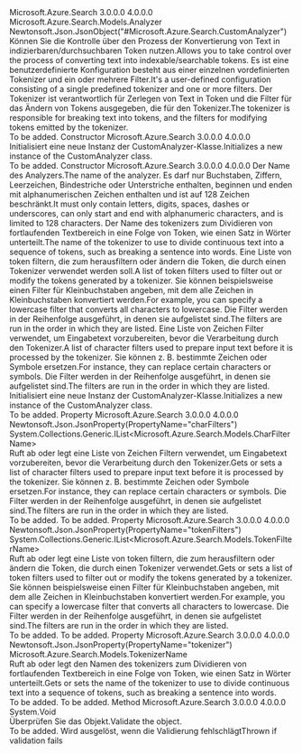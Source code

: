 <Type Name="CustomAnalyzer" FullName="Microsoft.Azure.Search.Models.CustomAnalyzer">
  <TypeSignature Language="C#" Value="public class CustomAnalyzer : Microsoft.Azure.Search.Models.Analyzer" />
  <TypeSignature Language="ILAsm" Value=".class public auto ansi beforefieldinit CustomAnalyzer extends Microsoft.Azure.Search.Models.Analyzer" />
  <TypeSignature Language="DocId" Value="T:Microsoft.Azure.Search.Models.CustomAnalyzer" />
  <TypeSignature Language="VB.NET" Value="Public Class CustomAnalyzer&#xA;Inherits Analyzer" />
  <TypeSignature Language="F#" Value="type CustomAnalyzer = class&#xA;    inherit Analyzer" />
  <AssemblyInfo>
    <AssemblyName>Microsoft.Azure.Search</AssemblyName>
    <AssemblyVersion>3.0.0.0</AssemblyVersion>
    <AssemblyVersion>4.0.0.0</AssemblyVersion>
  </AssemblyInfo>
  <Base>
    <BaseTypeName>Microsoft.Azure.Search.Models.Analyzer</BaseTypeName>
  </Base>
  <Interfaces />
  <Attributes>
    <Attribute>
      <AttributeName>Newtonsoft.Json.JsonObject("#Microsoft.Azure.Search.CustomAnalyzer")</AttributeName>
    </Attribute>
  </Attributes>
  <Docs>
    <summary>
            <span data-ttu-id="153a6-101">Können Sie die Kontrolle über den Prozess der Konvertierung von Text in indizierbaren/durchsuchbaren Token nutzen.</span><span class="sxs-lookup"><span data-stu-id="153a6-101">Allows you to take control over the process of converting text into indexable/searchable tokens.</span></span> <span data-ttu-id="153a6-102">Es ist eine benutzerdefinierte Konfiguration besteht aus einer einzelnen vordefinierten Tokenizer und ein oder mehrere Filter.</span><span class="sxs-lookup"><span data-stu-id="153a6-102">It's a user-defined configuration consisting of a single predefined tokenizer and one or more filters.</span></span>
            <span data-ttu-id="153a6-103">Der Tokenizer ist verantwortlich für Zerlegen von Text in Token und die Filter für das Ändern von Tokens ausgegeben, die für den Tokenizer.</span><span class="sxs-lookup"><span data-stu-id="153a6-103">The tokenizer is responsible for breaking text into tokens, and the filters for modifying tokens emitted by the tokenizer.</span></span>
            </summary>
    <remarks>To be added.</remarks>
  </Docs>
  <Members>
    <Member MemberName=".ctor">
      <MemberSignature Language="C#" Value="public CustomAnalyzer ();" />
      <MemberSignature Language="ILAsm" Value=".method public hidebysig specialname rtspecialname instance void .ctor() cil managed" />
      <MemberSignature Language="DocId" Value="M:Microsoft.Azure.Search.Models.CustomAnalyzer.#ctor" />
      <MemberSignature Language="VB.NET" Value="Public Sub New ()" />
      <MemberType>Constructor</MemberType>
      <AssemblyInfo>
        <AssemblyName>Microsoft.Azure.Search</AssemblyName>
        <AssemblyVersion>3.0.0.0</AssemblyVersion>
        <AssemblyVersion>4.0.0.0</AssemblyVersion>
      </AssemblyInfo>
      <Parameters />
      <Docs>
        <summary>
            <span data-ttu-id="153a6-104">Initialisiert eine neue Instanz der CustomAnalyzer-Klasse.</span><span class="sxs-lookup"><span data-stu-id="153a6-104">Initializes a new instance of the CustomAnalyzer class.</span></span>
            </summary>
        <remarks>To be added.</remarks>
      </Docs>
    </Member>
    <Member MemberName=".ctor">
      <MemberSignature Language="C#" Value="public CustomAnalyzer (string name, Microsoft.Azure.Search.Models.TokenizerName tokenizer, System.Collections.Generic.IList&lt;Microsoft.Azure.Search.Models.TokenFilterName&gt; tokenFilters = null, System.Collections.Generic.IList&lt;Microsoft.Azure.Search.Models.CharFilterName&gt; charFilters = null);" />
      <MemberSignature Language="ILAsm" Value=".method public hidebysig specialname rtspecialname instance void .ctor(string name, class Microsoft.Azure.Search.Models.TokenizerName tokenizer, class System.Collections.Generic.IList`1&lt;class Microsoft.Azure.Search.Models.TokenFilterName&gt; tokenFilters, class System.Collections.Generic.IList`1&lt;class Microsoft.Azure.Search.Models.CharFilterName&gt; charFilters) cil managed" />
      <MemberSignature Language="DocId" Value="M:Microsoft.Azure.Search.Models.CustomAnalyzer.#ctor(System.String,Microsoft.Azure.Search.Models.TokenizerName,System.Collections.Generic.IList{Microsoft.Azure.Search.Models.TokenFilterName},System.Collections.Generic.IList{Microsoft.Azure.Search.Models.CharFilterName})" />
      <MemberSignature Language="VB.NET" Value="Public Sub New (name As String, tokenizer As TokenizerName, Optional tokenFilters As IList(Of TokenFilterName) = null, Optional charFilters As IList(Of CharFilterName) = null)" />
      <MemberSignature Language="F#" Value="new Microsoft.Azure.Search.Models.CustomAnalyzer : string * Microsoft.Azure.Search.Models.TokenizerName * System.Collections.Generic.IList&lt;Microsoft.Azure.Search.Models.TokenFilterName&gt; * System.Collections.Generic.IList&lt;Microsoft.Azure.Search.Models.CharFilterName&gt; -&gt; Microsoft.Azure.Search.Models.CustomAnalyzer" Usage="new Microsoft.Azure.Search.Models.CustomAnalyzer (name, tokenizer, tokenFilters, charFilters)" />
      <MemberType>Constructor</MemberType>
      <AssemblyInfo>
        <AssemblyName>Microsoft.Azure.Search</AssemblyName>
        <AssemblyVersion>3.0.0.0</AssemblyVersion>
        <AssemblyVersion>4.0.0.0</AssemblyVersion>
      </AssemblyInfo>
      <Parameters>
        <Parameter Name="name" Type="System.String" />
        <Parameter Name="tokenizer" Type="Microsoft.Azure.Search.Models.TokenizerName" />
        <Parameter Name="tokenFilters" Type="System.Collections.Generic.IList&lt;Microsoft.Azure.Search.Models.TokenFilterName&gt;" />
        <Parameter Name="charFilters" Type="System.Collections.Generic.IList&lt;Microsoft.Azure.Search.Models.CharFilterName&gt;" />
      </Parameters>
      <Docs>
        <param name="name"><span data-ttu-id="153a6-105">Der Name des Analyzers.</span><span class="sxs-lookup"><span data-stu-id="153a6-105">The name of the analyzer.</span></span> <span data-ttu-id="153a6-106">Es darf nur Buchstaben, Ziffern, Leerzeichen, Bindestriche oder Unterstriche enthalten, beginnen und enden mit alphanumerischen Zeichen enthalten und ist auf 128 Zeichen beschränkt.</span><span class="sxs-lookup"><span data-stu-id="153a6-106">It must only contain letters, digits, spaces, dashes or underscores, can only start and end with alphanumeric characters, and is limited to 128 characters.</span></span></param>
        <param name="tokenizer"><span data-ttu-id="153a6-107">Der Name des tokenizers zum Dividieren von fortlaufenden Textbereich in eine Folge von Token, wie einen Satz in Wörter unterteilt.</span><span class="sxs-lookup"><span data-stu-id="153a6-107">The name of the tokenizer to use to divide continuous text into a sequence of tokens, such as breaking a sentence into words.</span></span></param>
        <param name="tokenFilters"><span data-ttu-id="153a6-108">Eine Liste von token filtern, die zum herausfiltern oder ändern die Token, die durch einen Tokenizer verwendet werden soll.</span><span class="sxs-lookup"><span data-stu-id="153a6-108">A list of token filters used to filter out or modify the tokens generated by a tokenizer.</span></span> <span data-ttu-id="153a6-109">Sie können beispielsweise einen Filter für Kleinbuchstaben angeben, mit dem alle Zeichen in Kleinbuchstaben konvertiert werden.</span><span class="sxs-lookup"><span data-stu-id="153a6-109">For example, you can specify a lowercase filter that converts all characters to lowercase.</span></span> <span data-ttu-id="153a6-110">Die Filter werden in der Reihenfolge ausgeführt, in denen sie aufgelistet sind.</span><span class="sxs-lookup"><span data-stu-id="153a6-110">The filters are run in the order in which they are listed.</span></span></param>
        <param name="charFilters"><span data-ttu-id="153a6-111">Eine Liste von Zeichen Filter verwendet, um Eingabetext vorzubereiten, bevor die Verarbeitung durch den Tokenizer.</span><span class="sxs-lookup"><span data-stu-id="153a6-111">A list of character filters used to prepare input text before it is processed by the tokenizer.</span></span> <span data-ttu-id="153a6-112">Sie können z. B. bestimmte Zeichen oder Symbole ersetzen.</span><span class="sxs-lookup"><span data-stu-id="153a6-112">For instance, they can replace certain characters or symbols.</span></span> <span data-ttu-id="153a6-113">Die Filter werden in der Reihenfolge ausgeführt, in denen sie aufgelistet sind.</span><span class="sxs-lookup"><span data-stu-id="153a6-113">The filters are run in the order in which they are listed.</span></span></param>
        <summary>
            <span data-ttu-id="153a6-114">Initialisiert eine neue Instanz der CustomAnalyzer-Klasse.</span><span class="sxs-lookup"><span data-stu-id="153a6-114">Initializes a new instance of the CustomAnalyzer class.</span></span>
            </summary>
        <remarks>To be added.</remarks>
      </Docs>
    </Member>
    <Member MemberName="CharFilters">
      <MemberSignature Language="C#" Value="public System.Collections.Generic.IList&lt;Microsoft.Azure.Search.Models.CharFilterName&gt; CharFilters { get; set; }" />
      <MemberSignature Language="ILAsm" Value=".property instance class System.Collections.Generic.IList`1&lt;class Microsoft.Azure.Search.Models.CharFilterName&gt; CharFilters" />
      <MemberSignature Language="DocId" Value="P:Microsoft.Azure.Search.Models.CustomAnalyzer.CharFilters" />
      <MemberSignature Language="VB.NET" Value="Public Property CharFilters As IList(Of CharFilterName)" />
      <MemberSignature Language="F#" Value="member this.CharFilters : System.Collections.Generic.IList&lt;Microsoft.Azure.Search.Models.CharFilterName&gt; with get, set" Usage="Microsoft.Azure.Search.Models.CustomAnalyzer.CharFilters" />
      <MemberType>Property</MemberType>
      <AssemblyInfo>
        <AssemblyName>Microsoft.Azure.Search</AssemblyName>
        <AssemblyVersion>3.0.0.0</AssemblyVersion>
        <AssemblyVersion>4.0.0.0</AssemblyVersion>
      </AssemblyInfo>
      <Attributes>
        <Attribute>
          <AttributeName>Newtonsoft.Json.JsonProperty(PropertyName="charFilters")</AttributeName>
        </Attribute>
      </Attributes>
      <ReturnValue>
        <ReturnType>System.Collections.Generic.IList&lt;Microsoft.Azure.Search.Models.CharFilterName&gt;</ReturnType>
      </ReturnValue>
      <Docs>
        <summary>
            <span data-ttu-id="153a6-115">Ruft ab oder legt eine Liste von Zeichen Filtern verwendet, um Eingabetext vorzubereiten, bevor die Verarbeitung durch den Tokenizer.</span><span class="sxs-lookup"><span data-stu-id="153a6-115">Gets or sets a list of character filters used to prepare input text before it is processed by the tokenizer.</span></span> <span data-ttu-id="153a6-116">Sie können z. B. bestimmte Zeichen oder Symbole ersetzen.</span><span class="sxs-lookup"><span data-stu-id="153a6-116">For instance, they can replace certain characters or symbols.</span></span> <span data-ttu-id="153a6-117">Die Filter werden in der Reihenfolge ausgeführt, in denen sie aufgelistet sind.</span><span class="sxs-lookup"><span data-stu-id="153a6-117">The filters are run in the order in which they are listed.</span></span>
            </summary>
        <value>To be added.</value>
        <remarks>To be added.</remarks>
      </Docs>
    </Member>
    <Member MemberName="TokenFilters">
      <MemberSignature Language="C#" Value="public System.Collections.Generic.IList&lt;Microsoft.Azure.Search.Models.TokenFilterName&gt; TokenFilters { get; set; }" />
      <MemberSignature Language="ILAsm" Value=".property instance class System.Collections.Generic.IList`1&lt;class Microsoft.Azure.Search.Models.TokenFilterName&gt; TokenFilters" />
      <MemberSignature Language="DocId" Value="P:Microsoft.Azure.Search.Models.CustomAnalyzer.TokenFilters" />
      <MemberSignature Language="VB.NET" Value="Public Property TokenFilters As IList(Of TokenFilterName)" />
      <MemberSignature Language="F#" Value="member this.TokenFilters : System.Collections.Generic.IList&lt;Microsoft.Azure.Search.Models.TokenFilterName&gt; with get, set" Usage="Microsoft.Azure.Search.Models.CustomAnalyzer.TokenFilters" />
      <MemberType>Property</MemberType>
      <AssemblyInfo>
        <AssemblyName>Microsoft.Azure.Search</AssemblyName>
        <AssemblyVersion>3.0.0.0</AssemblyVersion>
        <AssemblyVersion>4.0.0.0</AssemblyVersion>
      </AssemblyInfo>
      <Attributes>
        <Attribute>
          <AttributeName>Newtonsoft.Json.JsonProperty(PropertyName="tokenFilters")</AttributeName>
        </Attribute>
      </Attributes>
      <ReturnValue>
        <ReturnType>System.Collections.Generic.IList&lt;Microsoft.Azure.Search.Models.TokenFilterName&gt;</ReturnType>
      </ReturnValue>
      <Docs>
        <summary>
            <span data-ttu-id="153a6-118">Ruft ab oder legt eine Liste von token filtern, die zum herausfiltern oder ändern die Token, die durch einen Tokenizer verwendet.</span><span class="sxs-lookup"><span data-stu-id="153a6-118">Gets or sets a list of token filters used to filter out or modify the tokens generated by a tokenizer.</span></span> <span data-ttu-id="153a6-119">Sie können beispielsweise einen Filter für Kleinbuchstaben angeben, mit dem alle Zeichen in Kleinbuchstaben konvertiert werden.</span><span class="sxs-lookup"><span data-stu-id="153a6-119">For example, you can specify a lowercase filter that converts all characters to lowercase.</span></span> <span data-ttu-id="153a6-120">Die Filter werden in der Reihenfolge ausgeführt, in denen sie aufgelistet sind.</span><span class="sxs-lookup"><span data-stu-id="153a6-120">The filters are run in the order in which they are listed.</span></span>
            </summary>
        <value>To be added.</value>
        <remarks>To be added.</remarks>
      </Docs>
    </Member>
    <Member MemberName="Tokenizer">
      <MemberSignature Language="C#" Value="public Microsoft.Azure.Search.Models.TokenizerName Tokenizer { get; set; }" />
      <MemberSignature Language="ILAsm" Value=".property instance class Microsoft.Azure.Search.Models.TokenizerName Tokenizer" />
      <MemberSignature Language="DocId" Value="P:Microsoft.Azure.Search.Models.CustomAnalyzer.Tokenizer" />
      <MemberSignature Language="VB.NET" Value="Public Property Tokenizer As TokenizerName" />
      <MemberSignature Language="F#" Value="member this.Tokenizer : Microsoft.Azure.Search.Models.TokenizerName with get, set" Usage="Microsoft.Azure.Search.Models.CustomAnalyzer.Tokenizer" />
      <MemberType>Property</MemberType>
      <AssemblyInfo>
        <AssemblyName>Microsoft.Azure.Search</AssemblyName>
        <AssemblyVersion>3.0.0.0</AssemblyVersion>
        <AssemblyVersion>4.0.0.0</AssemblyVersion>
      </AssemblyInfo>
      <Attributes>
        <Attribute>
          <AttributeName>Newtonsoft.Json.JsonProperty(PropertyName="tokenizer")</AttributeName>
        </Attribute>
      </Attributes>
      <ReturnValue>
        <ReturnType>Microsoft.Azure.Search.Models.TokenizerName</ReturnType>
      </ReturnValue>
      <Docs>
        <summary>
            <span data-ttu-id="153a6-121">Ruft ab oder legt den Namen des tokenizers zum Dividieren von fortlaufenden Textbereich in eine Folge von Token, wie einen Satz in Wörter unterteilt.</span><span class="sxs-lookup"><span data-stu-id="153a6-121">Gets or sets the name of the tokenizer to use to divide continuous text into a sequence of tokens, such as breaking a sentence into words.</span></span>
            </summary>
        <value>To be added.</value>
        <remarks>To be added.</remarks>
      </Docs>
    </Member>
    <Member MemberName="Validate">
      <MemberSignature Language="C#" Value="public override void Validate ();" />
      <MemberSignature Language="ILAsm" Value=".method public hidebysig virtual instance void Validate() cil managed" />
      <MemberSignature Language="DocId" Value="M:Microsoft.Azure.Search.Models.CustomAnalyzer.Validate" />
      <MemberSignature Language="VB.NET" Value="Public Overrides Sub Validate ()" />
      <MemberSignature Language="F#" Value="override this.Validate : unit -&gt; unit" Usage="customAnalyzer.Validate " />
      <MemberType>Method</MemberType>
      <AssemblyInfo>
        <AssemblyName>Microsoft.Azure.Search</AssemblyName>
        <AssemblyVersion>3.0.0.0</AssemblyVersion>
        <AssemblyVersion>4.0.0.0</AssemblyVersion>
      </AssemblyInfo>
      <ReturnValue>
        <ReturnType>System.Void</ReturnType>
      </ReturnValue>
      <Parameters />
      <Docs>
        <summary>
            <span data-ttu-id="153a6-122">Überprüfen Sie das Objekt.</span><span class="sxs-lookup"><span data-stu-id="153a6-122">Validate the object.</span></span>
            </summary>
        <remarks>To be added.</remarks>
        <exception cref="T:Microsoft.Rest.ValidationException">
            <span data-ttu-id="153a6-123">Wird ausgelöst, wenn die Validierung fehlschlägt</span><span class="sxs-lookup"><span data-stu-id="153a6-123">Thrown if validation fails</span></span>
            </exception>
      </Docs>
    </Member>
  </Members>
</Type>